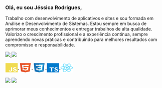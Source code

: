 ### Olá, eu sou Jéssica Rodrigues, 

Trabalho com desenvolvimento de aplicativos e sites e sou formada em Análise e Desenvolvimento de Sistemas. Estou sempre em busca de aprimorar meus conhecimentos e entregar trabalhos de alta qualidade. Valorizo o crescimento profissional e a experiência contínua, sempre aprendendo novas práticas e contribuindo para melhores resultados com compromisso e responsabilidade.
 

<div align="justify">
  <a href="https://github.com/rodsjessica">
  <img height="150" src="https://github-readme-stats.vercel.app/api?username=rodsjessica&show_icons=false&theme=dark&include_all_commits=true&count_private=true"/>
  <img height="150" src="https://github-readme-stats.vercel.app/api/top-langs/?username=rodsjessica&layout=compact&langs_count=7&theme=dark"/>
</div>
<div style="display: inline_block"><br>
  <img align="center" alt="Jeh-Js" height="30" width="40" src="https://raw.githubusercontent.com/devicons/devicon/master/icons/javascript/javascript-plain.svg">
  <img align="center" alt="Jeh-HTML" height="30" width="40" src="https://raw.githubusercontent.com/devicons/devicon/master/icons/html5/html5-original.svg">
  <img align="center" alt="Jeh-CSS" height="30" width="40" src="https://raw.githubusercontent.com/devicons/devicon/master/icons/css3/css3-original.svg">
  <img align="center" alt="Jeh-Ts" height="30" width="40" src="https://raw.githubusercontent.com/devicons/devicon/master/icons/typescript/typescript-plain.svg">
  <img align="center" alt="Jeh-React" height="30" width="40" src="https://raw.githubusercontent.com/devicons/devicon/master/icons/react/react-original.svg">
 </div>
  
<div><br>
  <a href = "mailto:jessirodrigues0501@gmail.com"><img src="https://img.shields.io/badge/Gmail-D14836?style=for-the-badge&logo=gmail&logoColor=white" target="_blank"></a>
  <a href="https://www.linkedin.com/in/jessica-rods/" target="_blank"><img src="https://img.shields.io/badge/-LinkedIn-%230077B5?style=for-the-badge&logo=linkedin&logoColor=white" target="_blank"></a> 
 
</div>

